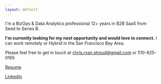 ```yaml
---
layout: default
---
```


I'm a BizOps & Data Analytics professional 12+ years in B2B SaaS from Seed to Series B. 

<b>I'm currently looking for my next opportunity and would love to connect.</b> I can work remotely or Hybrid in the San Francisco Bay Area.

Please feel free to get in touch at chris.ryan.stroud@gmail.com or 510-825-0165

[Resume](./Chris_Stroud_Resume.pdf)

[LinkedIn](https://www.linkedin.com/in/chrisstroud)




